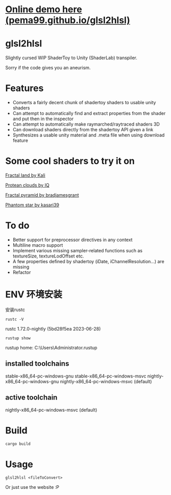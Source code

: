 # [Online demo here (pema99.github.io/glsl2hlsl)](https://pema99.github.io/glsl2hlsl)

# glsl2hlsl
Slightly cursed WIP ShaderToy to Unity (ShaderLab) transpiler.

Sorry if the code gives you an aneurism.

# Features
- Converts a fairly decent chunk of shadertoy shaders to usable unity shaders
- Can attempt to automatically find and extract properties from the shader and put then in the inspector
- Can attempt to automatically make raymarched/raytraced shaders 3D
- Can download shaders directly from the shadertoy API given a link
- Synthesizes a usable unity material and .meta file when using download feature

# Some cool shaders to try it on
[Fractal land by Kali](https://www.shadertoy.com/view/XsBXWt)

[Protean clouds by IQ](https://www.shadertoy.com/view/3l23Rh)

[Fractal pyramid by bradjamesgrant](https://www.shadertoy.com/view/tsXBzS)

[Phantom star by kasari39](https://www.shadertoy.com/view/ttKGDt)

# To do
- Better support for preprocessor directives in any context
- Multiline macro support
- Implement various missing sampler-related functions such as textureSize, textureLodOffset etc.
- A few properties defined by shadertoy (iDate, iChannelResolution...) are missing
- Refactor

# ENV 环境安装
安装rustc

`rustc -V`
 
 rustc 1.72.0-nightly (5bd28f5ea 2023-06-28)

 `rustup show`

rustup home:  C:\Users\Administrator\.rustup

installed toolchains
--------------------

stable-x86_64-pc-windows-gnu
stable-x86_64-pc-windows-msvc
nightly-x86_64-pc-windows-gnu
nightly-x86_64-pc-windows-msvc (default)

active toolchain
----------------
nightly-x86_64-pc-windows-msvc (default)


# Build
`cargo build`

# Usage
`glsl2hlsl <fileToConvert>`

Or just use the website :P
